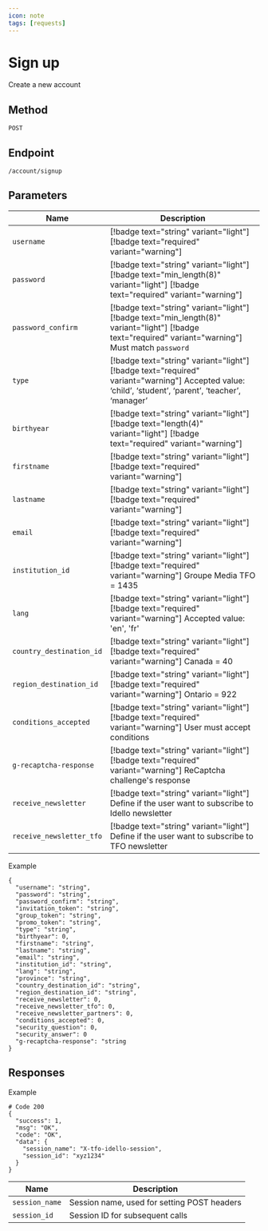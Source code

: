 ```yaml
---
icon: note
tags: [requests]
---
```

# Sign up
Create a new account

## Method
`POST`

## Endpoint
`/account/signup`

## Parameters
| Name| Description |
| --- | --- |
|`username`| [!badge text="string" variant="light"] [!badge text="required" variant="warning"]
|`password`| [!badge text="string" variant="light"] [!badge text="min_length(8)" variant="light"] [!badge text="required" variant="warning"] 
|`password_confirm`| [!badge text="string" variant="light"] [!badge text="min_length(8)" variant="light"] [!badge text="required" variant="warning"] Must match `password`
|`type`| [!badge text="string" variant="light"] [!badge text="required" variant="warning"] Accepted value: ‘child’, ‘student’, ‘parent’, ‘teacher’, ‘manager’ 
|`birthyear`| [!badge text="string" variant="light"] [!badge text="length(4)" variant="light"] [!badge text="required" variant="warning"] 
|`firstname`| [!badge text="string" variant="light"] [!badge text="required" variant="warning"] 
|`lastname`| [!badge text="string" variant="light"] [!badge text="required" variant="warning"] 
|`email`| [!badge text="string" variant="light"] [!badge text="required" variant="warning"] 
|`institution_id`| [!badge text="string" variant="light"] [!badge text="required" variant="warning"] Groupe Media TFO = 1435
|`lang`| [!badge text="string" variant="light"] [!badge text="required" variant="warning"] Accepted value: 'en', 'fr'
|`country_destination_id`| [!badge text="string" variant="light"] [!badge text="required" variant="warning"] Canada = 40
|`region_destination_id`| [!badge text="string" variant="light"] [!badge text="required" variant="warning"] Ontario = 922
|`conditions_accepted`| [!badge text="string" variant="light"] [!badge text="required" variant="warning"] User must accept conditions
|`g-recaptcha-response`| [!badge text="string" variant="light"] [!badge text="required" variant="warning"] ReCaptcha challenge's response
|`receive_newsletter`| [!badge text="string" variant="light"] Define if the user want to subscribe to Idello newsletter
|`receive_newsletter_tfo`| [!badge text="string" variant="light"] Define if the user want to subscribe to TFO newsletter

Example
```
{
  "username": "string",
  "password": "string",
  "password_confirm": "string",
  "invitation_token": "string",
  "group_token": "string",
  "promo_token": "string",
  "type": "string",
  "birthyear": 0,
  "firstname": "string",
  "lastname": "string",
  "email": "string",
  "institution_id": "string",
  "lang": "string",
  "province": "string",
  "country_destination_id": "string",
  "region_destination_id": "string",
  "receive_newsletter": 0,
  "receive_newsletter_tfo": 0,
  "receive_newsletter_partners": 0,
  "conditions_accepted": 0,
  "security_question": 0,
  "security_answer": 0
  "g-recaptcha-response": "string
}
```

## Responses

Example
```
# Code 200
{
  "success": 1,
  "msg": "OK",
  "code": "OK",
  "data": {
    "session_name": "X-tfo-idello-session",
    "session_id": "xyz1234"
  }
}
```


| Name| Description |
| --- | --- |
|`session_name`| Session name, used for setting POST headers
|`session_id`| Session ID for subsequent calls